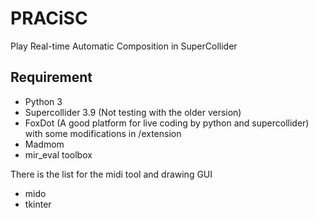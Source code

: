 # PRACiSC
Play Real-time Automatic Composition in SuperCollider

## Requirement
* Python 3
* Supercollider 3.9 (Not testing with the older version)
* FoxDot (A good platform for live coding by python and supercollider) with some modifications in /extension
* Madmom
* mir_eval toolbox

There is the list for the midi tool and drawing GUI
* mido
* tkinter
